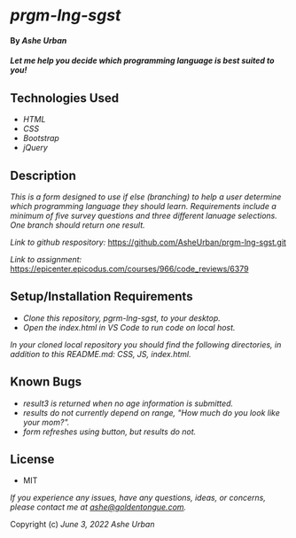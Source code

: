 # _prgm-lng-sgst_
####  By _Ashe Urban_
#### _Let me help you decide which programming language is best suited to you!_

## Technologies Used
* _HTML_
* _CSS_
* _Bootstrap_
* _jQuery_

## Description
_This is a form designed to use if else (branching) to help a user determine which programming language they should learn. Requirements include a minimum of five survey questions and three different lanuage selections. One branch should return one result._

_Link to github respository:_ https://github.com/AsheUrban/prgm-lng-sgst.git

_Link to assignment:_ https://epicenter.epicodus.com/courses/966/code_reviews/6379 

## Setup/Installation Requirements
* _Clone this repository, pgrm-lng-sgst, to your desktop._
* _Open the index.html in VS Code to run code on local host._

_In your cloned local repository you should find the following directories, in addition to this README.md: CSS, JS, index.html._ 

## Known Bugs

* _result3 is returned when no age information is submitted._
* _results do not currently depend on range, "How much do you look like your mom?"._
* _form refreshes using button, but results do not._

## License
* MIT

_If you experience any issues, have any questions, ideas, or concerns, please contact me at ashe@goldentongue.com._

Copyright (c) _June 3, 2022_ _Ashe Urban_